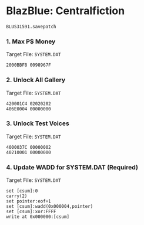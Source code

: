 #  BlazBlue: Centralfiction 

`BLUS31591.savepatch`

### 1. Max P$ Money

Target File: `SYSTEM.DAT`

```
2000BBF8 0098967F
```

### 2. Unlock All Gallery

Target File: `SYSTEM.DAT`

```
420001C4 02020202
406E0004 00000000
```

### 3. Unlock Test Voices

Target File: `SYSTEM.DAT`

```
4000037C 00000002
40210001 00000000
```

### 4. Update WADD for SYSTEM.DAT (Required)

Target File: `SYSTEM.DAT`

```
set [csum]:0
carry(2)
set pointer:eof+1
set [csum]:wadd(0x000004,pointer)
set [csum]:xor:FFFF
write at 0x000000:[csum]
```


